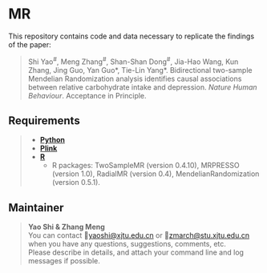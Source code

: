 # MR
This repository contains code and data necessary to replicate the findings of the paper:

> Shi Yao<sup>#</sup>, Meng Zhang<sup>#</sup>, Shan-Shan Dong<sup>#</sup>, Jia-Hao Wang, Kun Zhang, Jing Guo, Yan Guo\*, Tie-Lin Yang\*. Bidirectional two-sample Mendelian Randomization analysis identifies causal associations between relative carbohydrate intake and depression. *Nature Human Behaviour*. Acceptance in Principle.

## Requirements  
> - [**Python**](https://www.python.org/downloads/)
> - [**Plink**](http://zzz.bwh.harvard.edu/plink/)
> - [**R**](https://www.r-project.org/)
>   - R packages: TwoSampleMR (version 0.4.10), MRPRESSO (version 1.0), RadialMR (version 0.4), MendelianRandomization (version 0.5.1).

## Maintainer
> **Yao Shi & Zhang Meng**  
> You can contact :email:yaoshi@xjtu.edu.cn or :email:zmarch@stu.xjtu.edu.cn when you have any questions, suggestions, comments, etc.  
> Please describe in details, and attach your command line and log messages if possible.  
